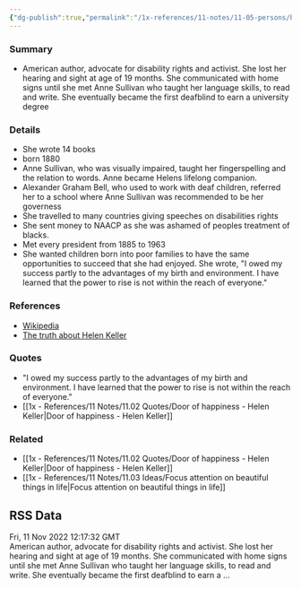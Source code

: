 ```yaml
---
{"dg-publish":true,"permalink":"/1x-references/11-notes/11-05-persons/helen-keller/","title":"Helen Keller","noteIcon":""}
---
```



### Summary
- American author, advocate for disability rights and activist. She lost her hearing and sight at age of 19 months. She communicated with home signs until she met Anne Sullivan who taught her language skills, to read and write. She eventually became the first deafblind to earn a university degree

### Details
- She wrote 14 books
- born 1880
- Anne Sullivan, who was visually impaired, taught her fingerspelling and the relation to words. Anne became Helens lifelong companion.
- Alexander Graham Bell, who used to work with deaf children, referred her to a school where Anne Sullivan was recommended to be her governess
- She travelled to many countries giving speeches on disabilities rights
- She sent money to NAACP as she was ashamed of peoples treatment of blacks.
- Met every president from 1885 to 1963
- She wanted children born into poor families to have the same opportunities to succeed that she had enjoyed. She wrote, "I owed my success partly to the advantages of my birth and environment. I have learned that the power to rise is not within the reach of everyone."

### References
- [Wikipedia](https://en.wikipedia.org/wiki/Helen_Keller)
- [The truth about Helen Keller](https://rethinkingschools.org/articles/the-truth-about-helen-keller/)

### Quotes
- "I owed my success partly to the advantages of my birth and environment. I have learned that the power to rise is not within the reach of everyone."
- [[1x - References/11 Notes/11.02 Quotes/Door of happiness - Helen Keller\|Door of happiness - Helen Keller]]

### Related
- [[1x - References/11 Notes/11.02 Quotes/Door of happiness - Helen Keller\|Door of happiness - Helen Keller]]
- [[1x - References/11 Notes/11.03 Ideas/Focus attention on beautiful things in life\|Focus attention on beautiful things in life]]

## RSS Data
<div class='date'>Fri, 11 Nov 2022 12:17:32 GMT</div>
<div class='description'>American author, advocate for disability rights and activist. She lost her hearing and sight at age of 19 months. She communicated with home signs until she met Anne Sullivan who taught her language skills, to read and write. She eventually became the first deafblind to earn a ...</div>
